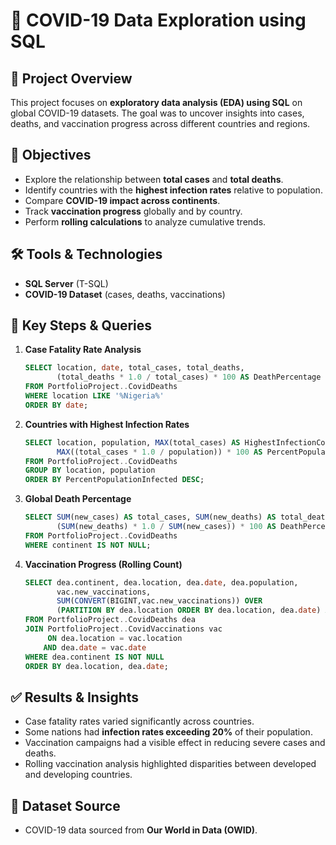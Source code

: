 # 🦠 COVID-19 Data Exploration using SQL

## 📌 Project Overview

This project focuses on **exploratory data analysis (EDA) using SQL** on global COVID-19 datasets. The goal was to uncover insights into cases, deaths, and vaccination progress across different countries and regions.

## 🎯 Objectives

* Explore the relationship between **total cases** and **total deaths**.
* Identify countries with the **highest infection rates** relative to population.
* Compare **COVID-19 impact across continents**.
* Track **vaccination progress** globally and by country.
* Perform **rolling calculations** to analyze cumulative trends.

## 🛠️ Tools & Technologies

* **SQL Server** (T-SQL)
* **COVID-19 Dataset** (cases, deaths, vaccinations)

## 🔑 Key Steps & Queries

1. **Case Fatality Rate Analysis**

   ```sql
   SELECT location, date, total_cases, total_deaths,
          (total_deaths * 1.0 / total_cases) * 100 AS DeathPercentage
   FROM PortfolioProject..CovidDeaths
   WHERE location LIKE '%Nigeria%'
   ORDER BY date;
   ```

2. **Countries with Highest Infection Rates**

   ```sql
   SELECT location, population, MAX(total_cases) AS HighestInfectionCount,
          MAX((total_cases * 1.0 / population)) * 100 AS PercentPopulationInfected
   FROM PortfolioProject..CovidDeaths
   GROUP BY location, population
   ORDER BY PercentPopulationInfected DESC;
   ```

3. **Global Death Percentage**

   ```sql
   SELECT SUM(new_cases) AS total_cases, SUM(new_deaths) AS total_deaths,
          (SUM(new_deaths) * 1.0 / SUM(new_cases)) * 100 AS DeathPercentage
   FROM PortfolioProject..CovidDeaths
   WHERE continent IS NOT NULL;
   ```

4. **Vaccination Progress (Rolling Count)**

   ```sql
   SELECT dea.continent, dea.location, dea.date, dea.population,
          vac.new_vaccinations,
          SUM(CONVERT(BIGINT,vac.new_vaccinations)) OVER
          (PARTITION BY dea.location ORDER BY dea.location, dea.date) AS RollingPeopleVaccinated
   FROM PortfolioProject..CovidDeaths dea
   JOIN PortfolioProject..CovidVaccinations vac
        ON dea.location = vac.location
       AND dea.date = vac.date
   WHERE dea.continent IS NOT NULL
   ORDER BY dea.location, dea.date;
   ```

## ✅ Results & Insights

* Case fatality rates varied significantly across countries.
* Some nations had **infection rates exceeding 20%** of their population.
* Vaccination campaigns had a visible effect in reducing severe cases and deaths.
* Rolling vaccination analysis highlighted disparities between developed and developing countries.

## 📂 Dataset Source

* COVID-19 data sourced from **Our World in Data (OWID)**.
